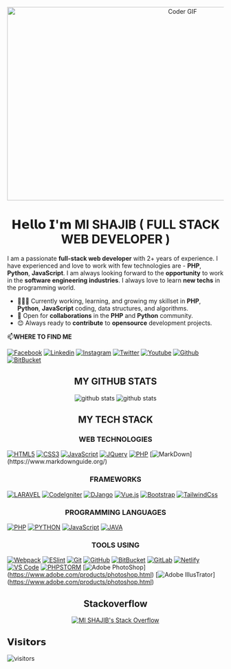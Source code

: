 <p align="center"><img src="https://media.giphy.com/media/gh0RRgkTXedvF0pDc0/giphy.gif" alt="Coder GIF" width="800" height="450"></p>

<h1 align="center">𝗛𝗲𝗹𝗹𝗼 𝗜'𝗺 MI SHAJIB ( FULL STACK WEB DEVELOPER )</h1>

I am a passionate **full-stack web developer** with 2+ years of experience. I have experienced and love to work with few technologies are - **PHP**, **Python**, **JavaScript**. I am always looking forward to the **opportunity** to work in the **software engineering industries**. I always love to learn **new techs** in the programming world.

- 👨🏽‍💻 Currently working, learning, and growing my skillset in **PHP**, **Python**, **JavaScript** coding, data structures, and algorithms.
- 🤝 Open for **collaborations** in the **PHP** and **Python** community.
- 😊 Always ready to **contribute** to **opensource** development projects.

📫**WHERE TO FIND ME**

[![Facebook](https://img.shields.io/badge/-MI%20SHAJIB-%233b5998?style=flat-square&logo=Facebook&logoColor=ffffff)](https://facebook.com/mi.shajib1/)
[![Linkedin](https://img.shields.io/badge/-MI%20SHAJIB-%230e76a8?style=flat-square&logo=Linkedin&logoColor=ffffff)](https://www.linkedin.com/in/mishajib/)
[![Instagram](https://img.shields.io/badge/-MI%20SHAJIB-%233f729b?style=flat-square&logo=instagram&logoColor=ffffff)](https://instagram.com/mi.shajib1/)
[![Twitter](https://img.shields.io/badge/-MI%20SHAJIB-%2300acee?style=flat-square&logo=twitter&logoColor=ffffff)](https://twitter.com/mishajib1)
[![Youtube](https://img.shields.io/badge/-MI%20SHAJIB-%23FF0000?style=flat-square&logo=youtube)](https://www.youtube.com/channel/UCk-MkWYPZWG8X8vX3wloF0w)
[![Github](https://img.shields.io/badge/-MI%20SHAJIB-%23211F1F?style=flat-square&logo=github)](https://github.com/mishajib)
[![BitBucket](https://img.shields.io/badge/-BitBucket-darkblue?style=flat-square&logo=bitbucket)](https://bitbucket.org/mishajib/)

<h2 align="center"> MY GITHUB STATS </h2>
<p align="center">
  <img title="github stats" src="https://github-readme-stats.vercel.app/api?username=minhaz11&show_icons=true&theme=tokyonight&line_height=27">
  <img title="github stats" src="https://github-readme-stats.vercel.app/api/top-langs/?username=minhaz11&hide=css,java,html&theme=tokyonight">
</p>

<h2 align="center"> MY TECH STACK </h2>
<h3 align="center"> WEB TECHNOLOGIES </h3>
<p align="center">
  
[![HTML5](https://img.shields.io/badge/-HTML5-%23E44D27?style=flat-square&logo=html5&logoColor=ffffff)](https://www.w3schools.com/html/default.asp)
[![CSS3](https://img.shields.io/badge/-CSS3-%231572B6?style=flat-square&logo=css3)](https://www.w3schools.com/css/default.asp)
[![JavaScript](https://img.shields.io/badge/-JavaScript-%23F7DF1C?style=flat-square&logo=javascript&logoColor=000000&labelColor=%23F7DF1C&color=%23FFCE5A)](https://www.javascript.com/)
[![JQuery](https://img.shields.io/badge/-Jquery-%23F7DF1C?style=flat-square&logo=jquery&logoColor=ffffff&color=%230769AD)](https://jquery.com/)
[![PHP](http://img.shields.io/badge/-PHP-%23F7DF1C?style=flat-square&logo=php&logoColor=ffffff&color=%23777BB4)](https://www.php.net/)
[![MarkDown](https://img.shields.io/badge/markdown-%23000000.svg?&style=flat-square&logo=markdown&logoColor=white")](https://www.markdownguide.org/)
  
</p>

<h3 align="center"> FRAMEWORKS </h3>
<p align="center">
  
  [![LARAVEL](http://img.shields.io/badge/-Laravel-%23F7DF1C?style=flat-square&logo=laravel&logoColor=ffffff&color=%23FF2D20)](https://laravel.com/)
  [![CodeIgniter](http://img.shields.io/badge/-CodeIgniter-%23F7DF1C?style=flat-square&logo=CodeIgniter&logoColor=ffffff&color=%23EE4623)](http://codeigniter.com/)
  [![DJango](https://img.shields.io/badge/django%20-%23092E20.svg?&style=flat-square&logo=django&logoColor=white)](https://www.djangoproject.com/)
  [![Vue.js](https://img.shields.io/badge/vuejs%20-%2335495e.svg?&style=flat-square&logo=vue.js&logoColor=%234FC08D)](https://vuejs.org/)
  [![Bootstrap](https://img.shields.io/badge/-Bootstrap-563D7C?style=flat-square&logo=bootstrap)](https://getbootstrap.com/)
  [![TailwindCss](https://img.shields.io/badge/-TailwindCss-%231a202c?style=flat-square&logo=tailwind-css)](https://tailwindcss.com/)
  
</p>

<h3 align="center"> PROGRAMMING LANGUAGES </h3>
<p align="center">
  
  [![PHP](http://img.shields.io/badge/-PHP-%23F7DF1C?style=flat-square&logo=php&logoColor=ffffff&color=%23777BB4)](https://www.php.net/)
  [![PYTHON](http://img.shields.io/badge/-PYTHON-%23F7DF1C?style=flat-square&logo=python&logoColor=ffffff&color=%233776AB)](https://www.python.org/)
  [![JavaScript](https://img.shields.io/badge/-JavaScript-%23F7DF1C?style=flat-square&logo=javascript&logoColor=000000&labelColor=%23F7DF1C&color=%23FFCE5A)](https://www.javascript.com/)
  [![JAVA](http://img.shields.io/badge/-JAVA-%23F7DF1C?style=flat-square&logo=java&logoColor=ffffff&color=%23007396)](https://www.java.com/en/)
  
</p>

<h3 align="center"> TOOLS USING </h3>
<p align="center">
  
  [![Webpack](https://img.shields.io/badge/-Webpack-%232C3A42?style=flat-square&logo=webpack)](https://webpack.js.org/)
  [![ESlint](https://img.shields.io/badge/-ESLint-%234B32C3?style=flat-square&logo=eslint)](https://eslint.org/)
  [![Git](https://img.shields.io/badge/-Git-%23F05032?style=flat-square&logo=git&logoColor=%23ffffff)](https://git-scm.com/)
  [![GitHub](https://img.shields.io/badge/-GitHub-181717?style=flat-square&logo=github)](https://github.com/mishajib)
  [![BitBucket](https://img.shields.io/badge/-BitBucket-darkblue?style=flat-square&logo=bitbucket)](https://bitbucket.org/mishajib/)
  [![GitLab](https://img.shields.io/badge/gitlab%20-%23181717.svg?&style=flat-square&logo=gitlab&logoColor=white)](https://gitlab.com/mishajib)
  [![Netlify](https://img.shields.io/badge/-Netlify-%2300C7B7?style=flat-square&logo=netlify&logoColor=ffffff)](https://www.netlify.com/)
  [![VS Code](https://img.shields.io/badge/-VSCode-%23007ACC?style=flat-square&logo=visual-studio-code)](https://code.visualstudio.com/)
  [![PHPSTORM](https://img.shields.io/badge/-PhpStorm-%239250f5?style=flat-square&logo=phpstorm)](https://www.jetbrains.com/phpstorm/)
  [![Adobe PhotoShop](https://img.shields.io/badge/adobe%20photoshop%20-%2331A8FF.svg?&style=flat-square&logo=adobe%20photoshop&logoColor=white")]  (https://www.adobe.com/products/photoshop.html)
  [![Adobe IllusTrator](https://img.shields.io/badge/adobe%20illustrator%20-%23FF9A00.svg?&style=flat-square&logo=adobe%20illustrator&logoColor=white")]  (https://www.adobe.com/products/photoshop.html)
  
</p>

<h2 align="center"> Stackoverflow </h2>
<p align="center">
  <a href="https://stackoverflow.com/users/9986054/mi-shajib">
  <img title="MI SHAJIB's Stack Overflow" src="https://github-readme-stackoverflow.vercel.app/?userID=9986054&theme=dark" />
  </a>
</p>

## 𝗩𝗶𝘀𝗶𝘁𝗼𝗿𝘀

![visitors](https://visitor-badge.glitch.me/badge?page_id=mishajib)

<!--
**mishajib/mishajib** is a ✨ _special_ ✨ repository because its `README.md` (this file) appears on your GitHub profile.

Here are some ideas to get you started:

- 🔭 I’m currently working on ...
- 🌱 I’m currently learning ...
- 👯 I’m looking to collaborate on ...
- 🤔 I’m looking for help with ...
- 💬 Ask me about ...
- 📫 How to reach me: ...
- 😄 Pronouns: ...
- ⚡ Fun fact: ...
-->
